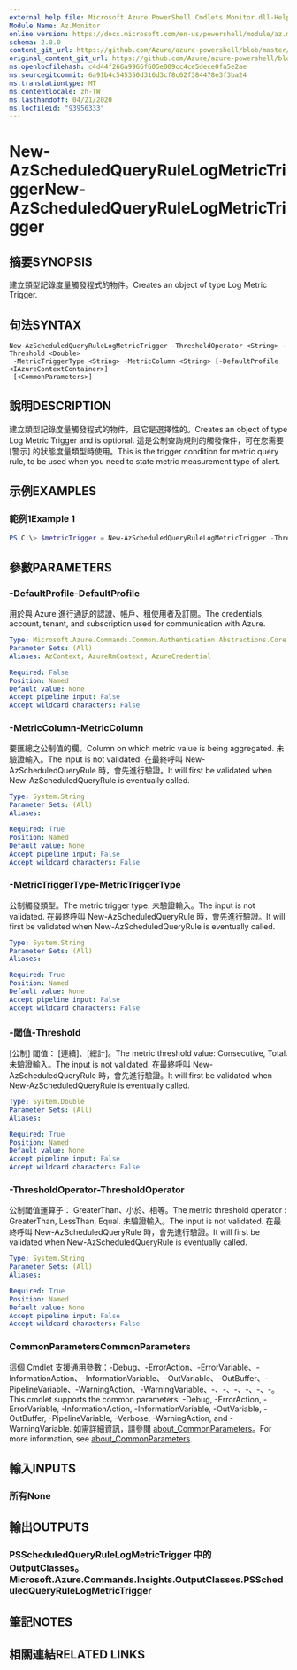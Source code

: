 ```yaml
---
external help file: Microsoft.Azure.PowerShell.Cmdlets.Monitor.dll-Help.xml
Module Name: Az.Monitor
online version: https://docs.microsoft.com/en-us/powershell/module/az.monitor/new-azscheduledqueryrulelogmetrictrigger
schema: 2.0.0
content_git_url: https://github.com/Azure/azure-powershell/blob/master/src/Monitor/Monitor/help/New-AzScheduledQueryRuleLogMetricTrigger.md
original_content_git_url: https://github.com/Azure/azure-powershell/blob/master/src/Monitor/Monitor/help/New-AzScheduledQueryRuleLogMetricTrigger.md
ms.openlocfilehash: c4d44f266a9966f605e009cc4ce5dece0fa5e2ae
ms.sourcegitcommit: 6a91b4c545350d316d3cf8c62f384478e3f3ba24
ms.translationtype: MT
ms.contentlocale: zh-TW
ms.lasthandoff: 04/21/2020
ms.locfileid: "93956333"
---
```

# <span data-ttu-id="9333c-101">New-AzScheduledQueryRuleLogMetricTrigger</span><span class="sxs-lookup"><span data-stu-id="9333c-101">New-AzScheduledQueryRuleLogMetricTrigger</span></span>

## <span data-ttu-id="9333c-102">摘要</span><span class="sxs-lookup"><span data-stu-id="9333c-102">SYNOPSIS</span></span>
<span data-ttu-id="9333c-103">建立類型記錄度量觸發程式的物件。</span><span class="sxs-lookup"><span data-stu-id="9333c-103">Creates an object of type Log Metric Trigger.</span></span>

## <span data-ttu-id="9333c-104">句法</span><span class="sxs-lookup"><span data-stu-id="9333c-104">SYNTAX</span></span>

```
New-AzScheduledQueryRuleLogMetricTrigger -ThresholdOperator <String> -Threshold <Double>
 -MetricTriggerType <String> -MetricColumn <String> [-DefaultProfile <IAzureContextContainer>]
 [<CommonParameters>]
```

## <span data-ttu-id="9333c-105">說明</span><span class="sxs-lookup"><span data-stu-id="9333c-105">DESCRIPTION</span></span>
<span data-ttu-id="9333c-106">建立類型記錄度量觸發程式的物件，且它是選擇性的。</span><span class="sxs-lookup"><span data-stu-id="9333c-106">Creates an object of type Log Metric Trigger and is optional.</span></span>
<span data-ttu-id="9333c-107">這是公制查詢規則的觸發條件，可在您需要 [警示] 的狀態度量類型時使用。</span><span class="sxs-lookup"><span data-stu-id="9333c-107">This is the trigger condition for metric query rule, to be used when you need to state metric measurement type of alert.</span></span>

## <span data-ttu-id="9333c-108">示例</span><span class="sxs-lookup"><span data-stu-id="9333c-108">EXAMPLES</span></span>

### <span data-ttu-id="9333c-109">範例1</span><span class="sxs-lookup"><span data-stu-id="9333c-109">Example 1</span></span>
```powershell
PS C:\> $metricTrigger = New-AzScheduledQueryRuleLogMetricTrigger -ThresholdOperator "GreaterThan" -Threshold 5 -MetricTriggerType "Consecutive" -MetricColumn "Computer"
```

## <span data-ttu-id="9333c-110">參數</span><span class="sxs-lookup"><span data-stu-id="9333c-110">PARAMETERS</span></span>

### <span data-ttu-id="9333c-111">-DefaultProfile</span><span class="sxs-lookup"><span data-stu-id="9333c-111">-DefaultProfile</span></span>
<span data-ttu-id="9333c-112">用於與 Azure 進行通訊的認證、帳戶、租使用者及訂閱。</span><span class="sxs-lookup"><span data-stu-id="9333c-112">The credentials, account, tenant, and subscription used for communication with Azure.</span></span>

```yaml
Type: Microsoft.Azure.Commands.Common.Authentication.Abstractions.Core.IAzureContextContainer
Parameter Sets: (All)
Aliases: AzContext, AzureRmContext, AzureCredential

Required: False
Position: Named
Default value: None
Accept pipeline input: False
Accept wildcard characters: False
```

### <span data-ttu-id="9333c-113">-MetricColumn</span><span class="sxs-lookup"><span data-stu-id="9333c-113">-MetricColumn</span></span>
<span data-ttu-id="9333c-114">要匯總之公制值的欄。</span><span class="sxs-lookup"><span data-stu-id="9333c-114">Column on which metric value is being aggregated.</span></span>
<span data-ttu-id="9333c-115">未驗證輸入。</span><span class="sxs-lookup"><span data-stu-id="9333c-115">The input is not validated.</span></span> <span data-ttu-id="9333c-116">在最終呼叫 New-AzScheduledQueryRule 時，會先進行驗證。</span><span class="sxs-lookup"><span data-stu-id="9333c-116">It will first be validated when New-AzScheduledQueryRule is eventually called.</span></span>

```yaml
Type: System.String
Parameter Sets: (All)
Aliases:

Required: True
Position: Named
Default value: None
Accept pipeline input: False
Accept wildcard characters: False
```

### <span data-ttu-id="9333c-117">-MetricTriggerType</span><span class="sxs-lookup"><span data-stu-id="9333c-117">-MetricTriggerType</span></span>
<span data-ttu-id="9333c-118">公制觸發類型。</span><span class="sxs-lookup"><span data-stu-id="9333c-118">The metric trigger type.</span></span>
<span data-ttu-id="9333c-119">未驗證輸入。</span><span class="sxs-lookup"><span data-stu-id="9333c-119">The input is not validated.</span></span> <span data-ttu-id="9333c-120">在最終呼叫 New-AzScheduledQueryRule 時，會先進行驗證。</span><span class="sxs-lookup"><span data-stu-id="9333c-120">It will first be validated when New-AzScheduledQueryRule is eventually called.</span></span>

```yaml
Type: System.String
Parameter Sets: (All)
Aliases:

Required: True
Position: Named
Default value: None
Accept pipeline input: False
Accept wildcard characters: False
```

### <span data-ttu-id="9333c-121">-閾值</span><span class="sxs-lookup"><span data-stu-id="9333c-121">-Threshold</span></span>
<span data-ttu-id="9333c-122">[公制] 閾值： [連續]、[總計]。</span><span class="sxs-lookup"><span data-stu-id="9333c-122">The metric threshold value: Consecutive, Total.</span></span>
<span data-ttu-id="9333c-123">未驗證輸入。</span><span class="sxs-lookup"><span data-stu-id="9333c-123">The input is not validated.</span></span> <span data-ttu-id="9333c-124">在最終呼叫 New-AzScheduledQueryRule 時，會先進行驗證。</span><span class="sxs-lookup"><span data-stu-id="9333c-124">It will first be validated when New-AzScheduledQueryRule is eventually called.</span></span>

```yaml
Type: System.Double
Parameter Sets: (All)
Aliases:

Required: True
Position: Named
Default value: None
Accept pipeline input: False
Accept wildcard characters: False
```

### <span data-ttu-id="9333c-125">-ThresholdOperator</span><span class="sxs-lookup"><span data-stu-id="9333c-125">-ThresholdOperator</span></span>
<span data-ttu-id="9333c-126">公制閾值運算子： GreaterThan、小於、相等。</span><span class="sxs-lookup"><span data-stu-id="9333c-126">The metric threshold operator : GreaterThan, LessThan, Equal.</span></span>
<span data-ttu-id="9333c-127">未驗證輸入。</span><span class="sxs-lookup"><span data-stu-id="9333c-127">The input is not validated.</span></span> <span data-ttu-id="9333c-128">在最終呼叫 New-AzScheduledQueryRule 時，會先進行驗證。</span><span class="sxs-lookup"><span data-stu-id="9333c-128">It will first be validated when New-AzScheduledQueryRule is eventually called.</span></span>

```yaml
Type: System.String
Parameter Sets: (All)
Aliases:

Required: True
Position: Named
Default value: None
Accept pipeline input: False
Accept wildcard characters: False
```

### <span data-ttu-id="9333c-129">CommonParameters</span><span class="sxs-lookup"><span data-stu-id="9333c-129">CommonParameters</span></span>
<span data-ttu-id="9333c-130">這個 Cmdlet 支援通用參數：-Debug、-ErrorAction、-ErrorVariable、-InformationAction、-InformationVariable、-OutVariable、-OutBuffer、-PipelineVariable、-WarningAction、-WarningVariable、-、-、-、-、-、-。</span><span class="sxs-lookup"><span data-stu-id="9333c-130">This cmdlet supports the common parameters: -Debug, -ErrorAction, -ErrorVariable, -InformationAction, -InformationVariable, -OutVariable, -OutBuffer, -PipelineVariable, -Verbose, -WarningAction, and -WarningVariable.</span></span> <span data-ttu-id="9333c-131">如需詳細資訊，請參閱 [about_CommonParameters](http://go.microsoft.com/fwlink/?LinkID=113216)。</span><span class="sxs-lookup"><span data-stu-id="9333c-131">For more information, see [about_CommonParameters](http://go.microsoft.com/fwlink/?LinkID=113216).</span></span>

## <span data-ttu-id="9333c-132">輸入</span><span class="sxs-lookup"><span data-stu-id="9333c-132">INPUTS</span></span>

### <span data-ttu-id="9333c-133">所有</span><span class="sxs-lookup"><span data-stu-id="9333c-133">None</span></span>

## <span data-ttu-id="9333c-134">輸出</span><span class="sxs-lookup"><span data-stu-id="9333c-134">OUTPUTS</span></span>

### <span data-ttu-id="9333c-135">PSScheduledQueryRuleLogMetricTrigger 中的 OutputClasses。</span><span class="sxs-lookup"><span data-stu-id="9333c-135">Microsoft.Azure.Commands.Insights.OutputClasses.PSScheduledQueryRuleLogMetricTrigger</span></span>

## <span data-ttu-id="9333c-136">筆記</span><span class="sxs-lookup"><span data-stu-id="9333c-136">NOTES</span></span>

## <span data-ttu-id="9333c-137">相關連結</span><span class="sxs-lookup"><span data-stu-id="9333c-137">RELATED LINKS</span></span>
